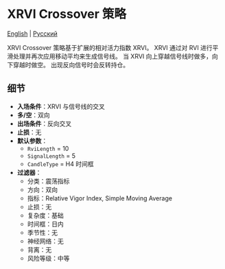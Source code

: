 # XRVI Crossover 策略
[English](README.md) | [Русский](README_ru.md)

XRVI Crossover 策略基于扩展的相对活力指数 XRVI。
XRVI 通过对 RVI 进行平滑处理并再次应用移动平均来生成信号线。
当 XRVI 向上穿越信号线时做多，向下穿越时做空。
出现反向信号时会反转持仓。

## 细节

- **入场条件**：XRVI 与信号线的交叉
- **多/空**：双向
- **出场条件**：反向交叉
- **止损**：无
- **默认参数**：
  - `RviLength` = 10
  - `SignalLength` = 5
  - `CandleType` = H4 时间框
- **过滤器**：
  - 分类：震荡指标
  - 方向：双向
  - 指标：Relative Vigor Index, Simple Moving Average
  - 止损：无
  - 复杂度：基础
  - 时间框：日内
  - 季节性：无
  - 神经网络：无
  - 背离：无
  - 风险等级：中等
